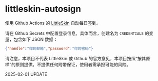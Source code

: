 # littleskin-autosign

使用 Github Actions 的 [LittleSkin](https://littleskin.cn/) 自动每日签到。

请在 Github Secrets 中配置登录信息，具体而言，创建名为 `CREDENTIALS` 的变量，包含如下 JSON 数据：

```json
{"handle":"你的邮箱","password":"你的密码"}
```

请注意，本项目不代表 LittleSkin 或 Github 的官方意见，本项目按照“按其原样”的原则提供，不提供任何附带保证，使用者需承担可能的风险。

2025-02-01 UPDATE
